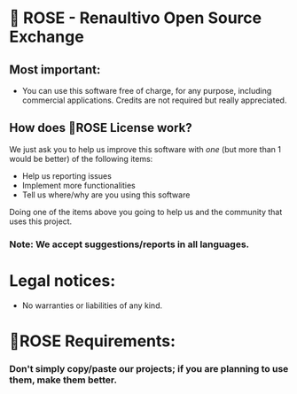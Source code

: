 # 🌹 ROSE - Renaultivo Open Source Exchange

## Most important:
- You can use this software free of charge, for any purpose,
including commercial applications. Credits are not required
but really appreciated.

## How does 🌹ROSE License work?

We just ask you to help us improve this software with *one*
(but more than 1 would be better) of the following items:

- Help us reporting issues
- Implement more functionalities
- Tell us where/why are you using this software 


Doing one of the items above you going to help us and the
community that uses this project.

### Note: We accept suggestions/reports in all languages.

# Legal notices:
- No warranties or liabilities of any kind.

# 🌹ROSE Requirements:
### Don't simply copy/paste our projects; if you are planning to use them, make them better.